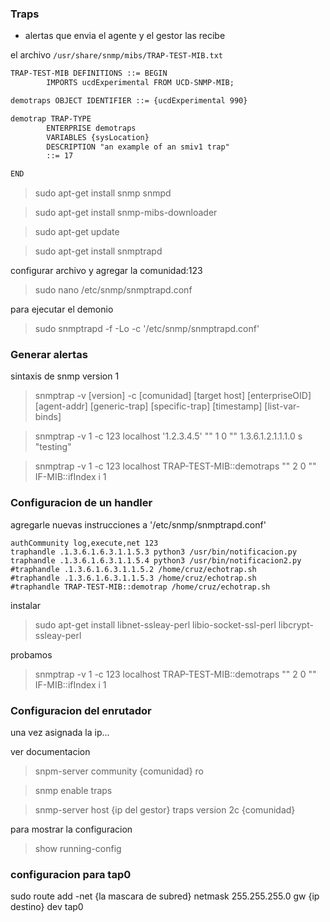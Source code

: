 

### Traps

- alertas que envia el agente y el gestor las recibe

el archivo `/usr/share/snmp/mibs/TRAP-TEST-MIB.txt`

```txt
TRAP-TEST-MIB DEFINITIONS ::= BEGIN
        IMPORTS ucdExperimental FROM UCD-SNMP-MIB;

demotraps OBJECT IDENTIFIER ::= {ucdExperimental 990}

demotrap TRAP-TYPE
        ENTERPRISE demotraps
        VARIABLES {sysLocation}
        DESCRIPTION "an example of an smiv1 trap"
        ::= 17

END

```

>sudo apt-get install snmp snmpd

>sudo apt-get install snmp-mibs-downloader

>sudo apt-get update

>sudo apt-get install snmptrapd


configurar archivo y agregar la comunidad:123
>sudo nano /etc/snmp/snmptrapd.conf


para ejecutar el demonio
>sudo snmptrapd -f -Lo -c '/etc/snmp/snmptrapd.conf'



### Generar alertas 
sintaxis de snmp version 1
>snmptrap -v [version] -c [comunidad] [target host] [enterpriseOID] [agent-addr] [generic-trap] [specific-trap] [timestamp] [list-var-binds]



>snmptrap -v 1 -c 123 localhost '1.2.3.4.5' "" 1 0 "" 1.3.6.1.2.1.1.1.0 s "testing"



>snmptrap -v 1 -c 123 localhost TRAP-TEST-MIB::demotraps "" 2 0 "" IF-MIB::ifIndex i 1



### Configuracion de un handler

agregarle nuevas instrucciones a '/etc/snmp/snmptrapd.conf'

```
authCommunity log,execute,net 123
traphandle .1.3.6.1.6.3.1.1.5.3 python3 /usr/bin/notificacion.py
traphandle .1.3.6.1.6.3.1.1.5.4 python3 /usr/bin/notificacion2.py
#traphandle .1.3.6.1.6.3.1.1.5.2 /home/cruz/echotrap.sh
#traphandle .1.3.6.1.6.3.1.1.5.3 /home/cruz/echotrap.sh
#traphandle TRAP-TEST-MIB::demotrap /home/cruz/echotrap.sh

```


instalar
>sudo apt-get install libnet-ssleay-perl libio-socket-ssl-perl libcrypt-ssleay-perl


probamos
>snmptrap -v 1 -c 123 localhost TRAP-TEST-MIB::demotraps "" 2 0 "" IF-MIB::ifIndex i 1


### Configuracion del enrutador

una vez asignada la ip...

ver documentacion
>snpm-server community {comunidad} ro

>snmp enable traps

>snmp-server host {ip del gestor} traps version 2c {comunidad}

para mostrar la configuracion
>show running-config


### configuracion para tap0

sudo route add -net {la mascara de subred} netmask 255.255.255.0 gw {ip destino} dev tap0